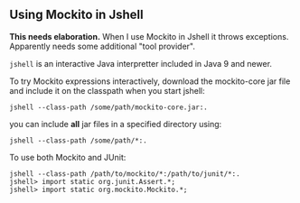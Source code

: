 ## Using Mockito in Jshell

**This needs elaboration.** When I use Mockito in Jshell it throws exceptions.
Apparently needs some additional "tool provider".


`jshell` is an interactive Java interpretter included in Java 9 and newer.

To try Mockito expressions interactively, download the mockito-core jar file
and include it on the classpath when you start jshell:
```
jshell --class-path /some/path/mockito-core.jar:.
```

you can include **all** jar files in a specified directory using:
```
jshell --class-path /some/path/*:.
```

To use both Mockito and JUnit:
```
jshell --class-path /path/to/mockito/*:/path/to/junit/*:.
jshell> import static org.junit.Assert.*;
jshell> import static org.mockito.Mockito.*;
```


